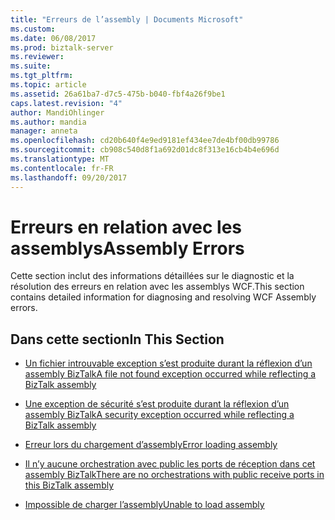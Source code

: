 ```yaml
---
title: "Erreurs de l’assembly | Documents Microsoft"
ms.custom: 
ms.date: 06/08/2017
ms.prod: biztalk-server
ms.reviewer: 
ms.suite: 
ms.tgt_pltfrm: 
ms.topic: article
ms.assetid: 26a61ba7-d7c5-475b-b040-fbf4a26f9be1
caps.latest.revision: "4"
author: MandiOhlinger
ms.author: mandia
manager: anneta
ms.openlocfilehash: cd20b640f4e9ed9181ef434ee7de4bf00db99786
ms.sourcegitcommit: cb908c540d8f1a692d01dc8f313e16cb4b4e696d
ms.translationtype: MT
ms.contentlocale: fr-FR
ms.lasthandoff: 09/20/2017
---
```

# <a name="assembly-errors"></a><span data-ttu-id="8d978-102">Erreurs en relation avec les assemblys</span><span class="sxs-lookup"><span data-stu-id="8d978-102">Assembly Errors</span></span>
<span data-ttu-id="8d978-103">Cette section inclut des informations détaillées sur le diagnostic et la résolution des erreurs en relation avec les assemblys WCF.</span><span class="sxs-lookup"><span data-stu-id="8d978-103">This section contains detailed information for diagnosing and resolving WCF Assembly errors.</span></span>  
  
## <a name="in-this-section"></a><span data-ttu-id="8d978-104">Dans cette section</span><span class="sxs-lookup"><span data-stu-id="8d978-104">In This Section</span></span>  
  
-   [<span data-ttu-id="8d978-105">Un fichier introuvable exception s’est produite durant la réflexion d’un assembly BizTalk</span><span class="sxs-lookup"><span data-stu-id="8d978-105">A file not found exception occurred while reflecting a BizTalk assembly</span></span>](../core/a-file-not-found-exception-occurred-while-reflecting-a-biztalk-assembly.md)  
  
-   [<span data-ttu-id="8d978-106">Une exception de sécurité s’est produite durant la réflexion d’un assembly BizTalk</span><span class="sxs-lookup"><span data-stu-id="8d978-106">A security exception occurred while reflecting a BizTalk assembly</span></span>](../core/a-security-exception-occurred-while-reflecting-a-biztalk-assembly.md)  
  
-   [<span data-ttu-id="8d978-107">Erreur lors du chargement d’assembly</span><span class="sxs-lookup"><span data-stu-id="8d978-107">Error loading assembly</span></span>](../core/error-loading-assembly.md)  
  
-   [<span data-ttu-id="8d978-108">Il n’y aucune orchestration avec public les ports de réception dans cet assembly BizTalk</span><span class="sxs-lookup"><span data-stu-id="8d978-108">There are no orchestrations with public receive ports in this BizTalk assembly</span></span>](../core/there-are-no-orchestrations-with-public-receive-ports-in-this-biztalk-assembly.md)  
  
-   [<span data-ttu-id="8d978-109">Impossible de charger l’assembly</span><span class="sxs-lookup"><span data-stu-id="8d978-109">Unable to load assembly</span></span>](../core/unable-to-load-assembly.md)